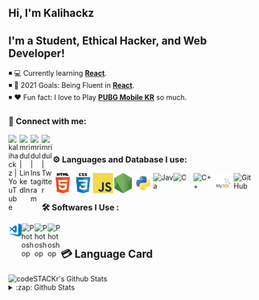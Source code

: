 ## Hi, I'm Kalihackz

## I'm a Student, Ethical Hacker, and Web Developer!


◾ 💻 Currently learning **[React][react]**.
<br/>
◾ 🥅 2021 Goals: Being Fluent in **[React][react]**.
<br/>
◾ ❤ Fun fact: I love to Play **[PUBG Mobile KR](https://www.pubgmobile.kr/)** so much.
<br/>

### 🧧 Connect with me:

[<img align="left" alt="kalihackz | YouTube" width="22px" src="https://cdn.jsdelivr.net/npm/simple-icons@v3/icons/youtube.svg" />][youtube]
[<img align="left" alt="mridul | LinkedIn" width="22px" src="https://cdn.jsdelivr.net/npm/simple-icons@v3/icons/facebook.svg" />][facebook]
[<img align="left" alt="mridul | Instagram" width="22px" src="https://cdn.jsdelivr.net/npm/simple-icons@v3/icons/instagram.svg" />][instagram]
[<img align="left" alt="mridul | Twitter" width="22px" src="https://cdn.jsdelivr.net/npm/simple-icons@v3/icons/twitter.svg" />][twitter]

<br />

### ⚙ Languages and Database I use:

<img align="left" alt="HTML5" width="40px" src="https://raw.githubusercontent.com/github/explore/80688e429a7d4ef2fca1e82350fe8e3517d3494d/topics/html/html.png" />
<img align="left" alt="CSS3" width="40px" src="https://raw.githubusercontent.com/github/explore/80688e429a7d4ef2fca1e82350fe8e3517d3494d/topics/css/css.png" /><img align="left" alt="JavaScript" width="40px" src="https://raw.githubusercontent.com/github/explore/80688e429a7d4ef2fca1e82350fe8e3517d3494d/topics/javascript/javascript.png" />
<img align="left" alt="Node.js" width="40px" src="https://raw.githubusercontent.com/github/explore/80688e429a7d4ef2fca1e82350fe8e3517d3494d/topics/nodejs/nodejs.png" />
<img align="left" alt="Python3" width="40px" src="https://raw.githubusercontent.com/github/explore/80688e429a7d4ef2fca1e82350fe8e3517d3494d/topics/python/python.png" />
<img align="left" alt="Java" width="40px" src="https://toppng.com/uploads/preview/java-eps-vector-logo-download-free-11574097023vsqnftopfe.png" />
<img align="left" alt="C" width="40px" src="https://cdn.iconscout.com/icon/free/png-512/c-programming-569564.png" />
<img align="left" alt="C++" width="40px" src="https://upload.wikimedia.org/wikipedia/commons/thumb/1/18/ISO_C%2B%2B_Logo.svg/306px-ISO_C%2B%2B_Logo.svg.png" />
<img align="left" alt="MySQL" width="40px" src="https://raw.githubusercontent.com/github/explore/80688e429a7d4ef2fca1e82350fe8e3517d3494d/topics/mysql/mysql.png" />
<img align="left" alt="GitHub" width="40px" src="https://mpng.subpng.com/20190111/thz/kisspng-mongodb-logo-database-nosql-postgresql-how-to-create-an-outstanding-tech-stack-clickup-bl-5c391bdf9cff48.4731136215472465596431.jpg" />

<br />
<br />

### 🛠 Softwares I Use : 

<a href="https://code.visualstudio.com/"><img align="left" alt="Visual Studio Code" width="26px" src="https://raw.githubusercontent.com/github/explore/80688e429a7d4ef2fca1e82350fe8e3517d3494d/topics/visual-studio-code/visual-studio-code.png" /> </a>
<a href="https://www.photoshop.com/en" target="_blank"> <img align="left" alt="Photoshop" width="26px" src="https://upload.wikimedia.org/wikipedia/commons/thumb/a/af/Adobe_Photoshop_CC_icon.svg/1200px-Adobe_Photoshop_CC_icon.svg.png"/> </a>
<a href="https://www.adobe.com/in/products/photoshop-lightroom.html" target="_blank"> <img align="left" alt="Photoshop" width="26px" src="https://upload.wikimedia.org/wikipedia/commons/thumb/4/40/Adobe_Premiere_Pro_CC_icon.svg/1200px-Adobe_Premiere_Pro_CC_icon.svg.png"/> </a>
<a href="https://www.adobe.com/in/products/premiere.html" target="_blank"> <img align="left" alt="Photoshop" width="26px" src="https://upload.wikimedia.org/wikipedia/commons/thumb/b/b6/Adobe_Photoshop_Lightroom_CC_logo.svg/220px-Adobe_Photoshop_Lightroom_CC_logo.svg.png"/> </a>

<br />

## 💳 Language Card
<img align="center" alt="codeSTACKr's Github Stats" src="https://github-readme-stats.mridul28.vercel.app/api/top-langs/?username=mridul2820&&layout=compact" />

<br />

<details>
  <summary>:zap: Github Stats</summary>

  <img align="left" alt="codeSTACKr's Github Stats" src="https://github-readme-stats.mridul28.vercel.app/api?username=kalihackz&show_icons=true&hide_border=true&hide=stars,contribs,prs,issues" />

</details>

[myprofile]: https://github.com/Kalihackz
[youtube]: https://www.youtube.com/channel/UCclAuQNM5YllVh7PKQp50cQ
[facebook]: https://www.facebook.com/abir.ghosh.9279/
[instagram]: https://www.instagram.com/abirghoshmarch1999/
[twitter]: https://twitter.com/itsmeabir2
[react]: https://reactjs.org/

